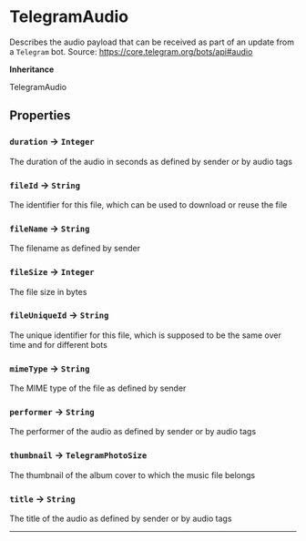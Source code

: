 # TelegramAudio

Describes the audio payload that can be received as part of an update from a `Telegram` bot.
Source: https://core.telegram.org/bots/api#audio

**Inheritance**

TelegramAudio

## Properties

### `duration` → `Integer`

The duration of the audio in seconds as defined by sender or by audio tags

### `fileId` → `String`

The identifier for this file, which can be used to download or reuse the file

### `fileName` → `String`

The filename as defined by sender

### `fileSize` → `Integer`

The file size in bytes

### `fileUniqueId` → `String`

The unique identifier for this file, which is supposed to be the same over time and for different bots

### `mimeType` → `String`

The MIME type of the file as defined by sender

### `performer` → `String`

The performer of the audio as defined by sender or by audio tags

### `thumbnail` → `TelegramPhotoSize`

The thumbnail of the album cover to which the music file belongs

### `title` → `String`

The title of the audio as defined by sender or by audio tags

---
